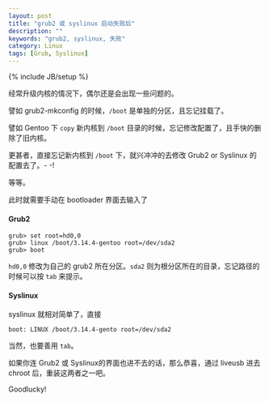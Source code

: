 ```yaml
---
layout: post
title: "grub2 或 syslinux 启动失败后"
description: ""
keywords: "grub2, syslinux, 失败"
category: Linux
tags: [Grub, Syslinux]
---
```

{% include JB/setup %}

经常升级内核的情况下，偶尔还是会出现一些问题的。

譬如 grub2-mkconfig 的时候，`/boot` 是单独的分区，且忘记挂载了。

譬如 Gentoo 下 `copy` 新内核到 `/boot` 目录的时候，忘记修改配置了，且手快的删除了旧内核。

更甚者，直接忘记新内核到 `/boot` 下，就兴冲冲的去修改 Grub2 or Syslinux 的配置去了。- -!

等等。

<!-- more -->
此时就需要手动在 bootloader 界面去输入了

#### Grub2

```
grub> set root=hd0,0
grub> linux /boot/3.14.4-gentoo root=/dev/sda2
grub> boot
```

`hd0,0` 修改为自己的 grub2 所在分区。`sda2` 则为根分区所在的目录，忘记路径的时候可以按 `tab` 来提示。

#### Syslinux

syslinux 就相对简单了，直接

    boot: LINUX /boot/3.14.4-gento root=/dev/sda2

当然，也要善用 `tab`。

如果你连 Grub2 或 Syslinux的界面也进不去的话，那么恭喜，通过 liveusb 进去 chroot 后，重装这两者之一吧。

Goodlucky!
